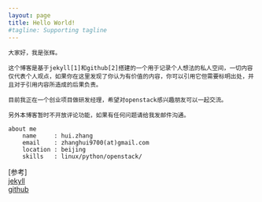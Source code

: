 ```yaml
---
layout: page
title: Hello World!
#tagline: Supporting tagline
---
```


    大家好，我是张辉。

    这个博客是基于jekyll[1]和github[2]搭建的一个用于记录个人想法的私人空间，一切内容仅代表个人观点，如果你在这里发现了你认为有价值的内容，你可以引用它但需要标明出处，并且对于引用内容所造成的后果负责。

    目前我正在一个创业项目做研发经理，希望对openstack感兴趣朋友可以一起交流。

    另外本博客暂时不开放评论功能，如果有任何问题请给我发邮件沟通。

    about me
        name     : hui.zhang
        email    : zhanghui9700(at)gmail.com
        location : beijing
        skills   : linux/python/openstack/


\[参考\] <br />
[jekyll](http://jekyllrb.com/) <br />
[github](https://www.github.com)  <br />
